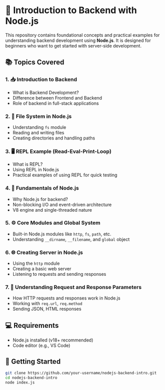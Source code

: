 # 📘 Introduction to Backend with Node.js

This repository contains foundational concepts and practical examples for understanding backend development using **Node.js**. It is designed for beginners who want to get started with server-side development.

## 📚 Topics Covered

### 1. 📥 Introduction to Backend
- What is Backend Development?
- Difference between Frontend and Backend
- Role of backend in full-stack applications

### 2. 📁 File System in Node.js
- Understanding `fs` module
- Reading and writing files
- Creating directories and handling paths

### 3. 🖥️ REPL Example (Read-Eval-Print-Loop)
- What is REPL?
- Using REPL in Node.js
- Practical examples of using REPL for quick testing

### 4. 🔧 Fundamentals of Node.js
- Why Node.js for backend?
- Non-blocking I/O and event-driven architecture
- V8 engine and single-threaded nature

### 5. ⚙️ Core Modules and Global System
- Built-in Node.js modules like `http`, `fs`, `path`, etc.
- Understanding `__dirname`, `__filename`, and `global` object

### 6. 🌐 Creating Server in Node.js
- Using the `http` module
- Creating a basic web server
- Listening to requests and sending responses

### 7. 📨 Understanding Request and Response Parameters
- How HTTP requests and responses work in Node.js
- Working with `req.url`, `req.method`
- Sending JSON, HTML responses

## 💻 Requirements

- Node.js installed (v18+ recommended)
- Code editor (e.g., VS Code)

## 🚀 Getting Started

```bash
git clone https://github.com/your-username/nodejs-backend-intro.git
cd nodejs-backend-intro
node index.js
